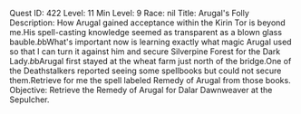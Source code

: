 Quest ID: 422
Level: 11
Min Level: 9
Race: nil
Title: Arugal's Folly
Description: How Arugal gained acceptance within the Kirin Tor is beyond me.His spell-casting knowledge seemed as transparent as a blown glass bauble.$b$bWhat's important now is learning exactly what magic Arugal used so that I can turn it against him and secure Silverpine Forest for the Dark Lady.$b$bArugal first stayed at the wheat farm just north of the bridge.One of the Deathstalkers reported seeing some spellbooks but could not secure them.Retrieve for me the spell labeled Remedy of Arugal from those books.
Objective: Retrieve the Remedy of Arugal for Dalar Dawnweaver at the Sepulcher.
